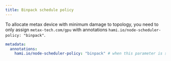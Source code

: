 ```yaml
---
title: Binpack schedule policy
---
```


To allocate metax device with minimum damage to topology, you need to only assign `metax-tech.com/gpu` with annotations `hami.io/node-scheduler-policy: "binpack"`.

```yaml
metadata:
  annotations: 
    hami.io/node-scheduler-policy: "binpack" # when this parameter is set to binpack, the scheduler will try to minimize the topology loss.
```
